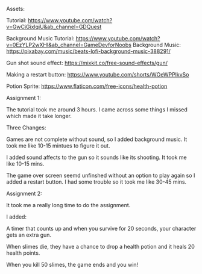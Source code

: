 Assets:

Tutorial: https://www.youtube.com/watch?v=GwCiGixlqiU&ab_channel=GDQuest

Background Music Tutorial: https://www.youtube.com/watch?v=0EzYLP2wXHI&ab_channel=GameDevforNoobs
Background Music: https://pixabay.com/music/beats-lofi-background-music-388291/

Gun shot sound effect: https://mixkit.co/free-sound-effects/gun/

Making a restart button: https://www.youtube.com/shorts/WOeWPPlkvSo

Potion Sprite: https://www.flaticon.com/free-icons/health-potion

Assignment 1:

The tutorial took me around 3 hours. I came across some things I missed which made it take longer.

Three Changes:

Games are not complete without sound, so I added background music. It took me like 10-15 mintues to figure it out. 

I added sound affects to the gun so it sounds like its shooting. It took me like 10-15 mins.

The game over screen seemd unfinshed without an option to play again so I added a restart button. I had some trouble so it took me like 30-45 mins.

Assignment 2:

It took me a really long time to do the assignment.

I added:

A timer that counts up and when you survive for 20 seconds, your character gets an extra gun.

When slimes die, they have a chance to drop a health potion and it heals 20 health points.

When you kill 50 slimes, the game ends and you win!
